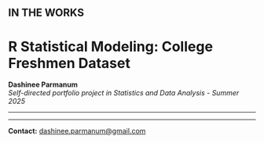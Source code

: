 ## IN THE WORKS

# R Statistical Modeling: College Freshmen Dataset

**Dashinee Parmanum**  
*Self-directed portfolio project in Statistics and Data Analysis - Summer 2025*

---

 ---
**Contact:** dashinee.parmanum@gmail.com